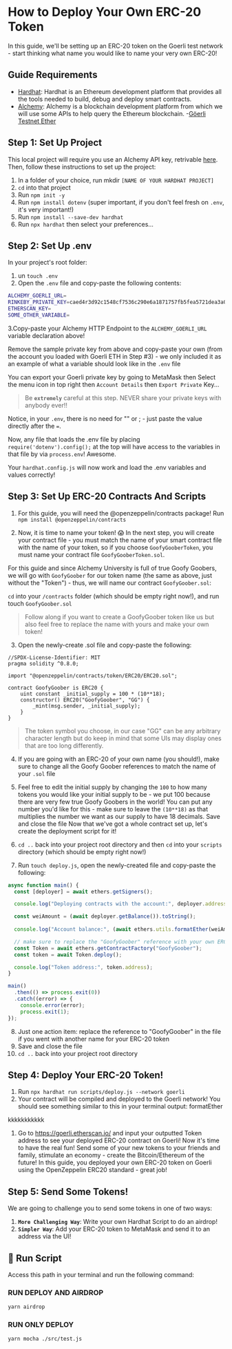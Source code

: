 # How to Deploy Your Own ERC-20 Token

In this guide, we'll be setting up an ERC-20 token on the Goerli test network - start thinking what name you would like to name your very own ERC-20!

## Guide Requirements

- [Hardhat](https://hardhat.org/): Hardhat is an Ethereum development platform that provides all the tools needed to build, debug and deploy smart contracts.
- [Alchemy](https://alchemy.com/?a=eth-bootcamp): Alchemy is a blockchain development platform from which we will use some APIs to help query the Ethereum blockchain.
-[Göerli Testnet Ether](https://goerlifaucet.com/)

## Step 1: Set Up Project

This local project will require you use an Alchemy API key, retrivable [here](https://university.alchemy.com/course/ethereum/md/alchemy.com/eth-bootcamp). Then, follow these instructions to set up the project:

1. In a folder of your choice, run mkdir `[NAME OF YOUR HARDHAT PROJECT]`
2. `cd` into that project
3. Run `npm init -y`
4. Run `npm install dotenv` (super important, if you don't feel fresh on `.env`, it's very important!)
5. Run `npm install --save-dev hardhat`
6. Run `npx hardhat` then select your preferences...

## Step 2: Set Up .env

In your project's root folder:

1. un `touch .env`
2. Open the `.env` file and copy-paste the following contents:

```bash
ALCHEMY_GOERLI_URL=
RINKEBY_PRIVATE_KEY=caed4r3d92c1548cf7536c290e6a1871757fb5fea5721dea3a08c6d4abcd16cf
ETHERSCAN_KEY=
SOME_OTHER_VARIABLE=
```
3.Copy-paste your Alchemy HTTP Endpoint to the `ALCHEMY_GOERLI_URL` variable declaration above!

Remove the sample private key from above and copy-paste your own (from the account you loaded with Goerli ETH in Step #3) - we only included it as an example of what a variable should look like in the `.env` file

You can export your Goerli private key by going to MetaMask then Select the menu icon in top right then `Account Details` then `Export Private` Key...

> Be **`extremely`** careful at this step. NEVER share your private keys with anybody ever!!

Notice, in your `.env`, there is no need for "" or ; - just paste the value directly after the `=`.

Now, any file that loads the .env file by placing `require('dotenv').config();` at the top will have access to the variables in that file by via `process.env`! Awesome.

Your `hardhat.config.js` will now work and load the .env variables and values correctly!

## Step 3: Set Up ERC-20 Contracts And Scripts

1. For this guide, you will need the @openzeppelin/contracts package! Run `npm install @openzeppelin/contracts`
   
2. Now, it is time to name your token! 😱 In the next step, you will create your contract file - you must match the name of your smart contract file with the name of your token, so if you choose `GoofyGooberToken`, you must name your contract file `GoofyGooberToken.sol`.

For this guide and since Alchemy University is full of true Goofy Goobers, we will go with `GoofyGoober` for our token name (the same as above, just without the "Token") - thus, we will name our contract `GoofyGoober.sol`:

`cd` into your `/contracts` folder (which should be empty right now!), and run touch `GoofyGoober.sol`

> Follow along if you want to create a GoofyGoober token like us but also feel free to replace the name with yours and make your own token!

3. Open the newly-create .sol file and copy-paste the following:

```soldiity
//SPDX-License-Identifier: MIT
pragma solidity ^0.8.0;

import "@openzeppelin/contracts/token/ERC20/ERC20.sol";

contract GoofyGoober is ERC20 {
    uint constant _initial_supply = 100 * (10**18);
    constructor() ERC20("GoofyGoober", "GG") {
        _mint(msg.sender, _initial_supply);
    }
}
```

> The token symbol you choose, in our case "GG" can be any arbitrary character length but do keep in mind that some UIs may display ones that are too long differently.

4. If you are going with an ERC-20 of your own name (you should!), make sure to change all the Goofy Goober references to match the name of your `.sol` file
5. Feel free to edit the initial supply by changing the `100` to how many tokens you would like your initial supply to be - we put 100 because there are very few true Goofy Goobers in the world! You can put any number you'd like for this - make sure to leave the `(10**18)` as that multiplies the number we want as our supply to have 18 decimals.
Save and close the file
Now that we've got a whole contract set up, let's create the deployment script for it!

6. `cd ..` back into your project root directory and then `cd` into your `scripts` directory (which should be empty right now!)
7. Run `touch deploy.js`, open the newly-created file and copy-paste the following:
   
```javascript
async function main() {
  const [deployer] = await ethers.getSigners();

  console.log("Deploying contracts with the account:", deployer.address);

  const weiAmount = (await deployer.getBalance()).toString();
  
  console.log("Account balance:", (await ethers.utils.formatEther(weiAmount)));

  // make sure to replace the "GoofyGoober" reference with your own ERC-20 name!
  const Token = await ethers.getContractFactory("GoofyGoober");
  const token = await Token.deploy();

  console.log("Token address:", token.address);
}

main()
  .then(() => process.exit(0))
  .catch((error) => {
    console.error(error);
    process.exit(1);
});
```

8. Just one action item: replace the reference to "GoofyGoober" in the file if you went with another name for your ERC-20 token
9. Save and close the file
10. `cd ..` back into your project root directory
    
## Step 4: Deploy Your ERC-20 Token!

1. Run `npx hardhat run scripts/deploy.js --network goerli`
2. Your contract will be compiled and deployed to the Goerli network! You should see something similar to this in your terminal output:
formatEther

kkkkkkkkkkk

1. Go to https://goerli.etherscan.io/ and input your outputted Token address to see your deployed ERC-20 contract on Goerli!
Now it's time to have the real fun! Send some of your new tokens to your friends and family, stimulate an economy - create the Bitcoin/Ethereum of the future! In this guide, you deployed your own ERC-20 token on Goerli using the OpenZeppelin ERC20 standard - great job!

## Step 5: Send Some Tokens!

We are going to challenge you to send some tokens in one of two ways:

1. **`More Challenging Way`**: Write your own Hardhat Script to do an airdrop!
2. **`Simpler Way`**: Add your ERC-20 token to MetaMask and send it to an address via the UI!

## 🧪 Run Script

Access this path in your terminal and run the following command:

### RUN DEPLOY AND AIRDROP


```bash
yarn airdrop
```

### RUN ONLY DEPLOY

```bash
yarn mocha ./src/test.js
```